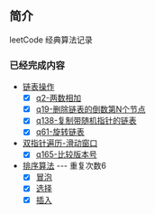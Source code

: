 ## 简介
leetCode 经典算法记录

### 已经完成内容
- [链表操作](/链表操作)
  - [x] [q2-两数相加](/链表操作/q2-两数相加)
  - [x] [q19-删除链表的倒数第N个节点](/链表操作/q19-删除链表的倒数第N个节点)
  - [x] [q138-复制带随机指针的链表](/链表操作/q138-复制带随机指针的链表)
  - [x] [q61-旋转链表](/链表操作/q61-旋转链表)
- [双指针遍历-滑动窗口](/双指针遍历-滑动窗口)
  - [x] [q165-比较版本号](/双指针遍历-滑动窗口/q165-比较版本号)
- [排序算法](/排序算法) --- 重复次数6
  - [x] [冒泡](/排序算法/bubbl.js)
  - [x] [选择](/排序算法/choose.js)
  - [x] [插入](/排序算法/insert.js)
